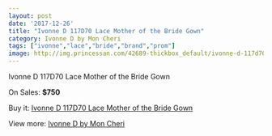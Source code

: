 ```yaml
---
layout: post
date: '2017-12-26'
title: "Ivonne D 117D70 Lace Mother of the Bride Gown"
category: Ivonne D by Mon Cheri
tags: ["ivonne","lace","bride","brand","prom"]
image: http://img.princessan.com/42689-thickbox_default/ivonne-d-117d70-lace-mother-of-the-bride-gown.jpg
---
```

Ivonne D 117D70 Lace Mother of the Bride Gown

On Sales: **$750**
<a href="https://www.princessan.com/en/ivonne-d-by-mon-cheri/19919-ivonne-d-117d70-lace-mother-of-the-bride-gown.html"><amp-img layout="responsive" width="600" height="600" src="//img.princessan.com/42689-thickbox_default/ivonne-d-117d70-lace-mother-of-the-bride-gown.jpg" alt="Ivonne D 117D70 Lace Mother of the Bride Gown 0" /></a>
<a href="https://www.princessan.com/en/ivonne-d-by-mon-cheri/19919-ivonne-d-117d70-lace-mother-of-the-bride-gown.html"><amp-img layout="responsive" width="600" height="600" src="//img.princessan.com/42690-thickbox_default/ivonne-d-117d70-lace-mother-of-the-bride-gown.jpg" alt="Ivonne D 117D70 Lace Mother of the Bride Gown 1" /></a>

Buy it: [Ivonne D 117D70 Lace Mother of the Bride Gown](https://www.princessan.com/en/ivonne-d-by-mon-cheri/19919-ivonne-d-117d70-lace-mother-of-the-bride-gown.html "Ivonne D 117D70 Lace Mother of the Bride Gown")

View more: [Ivonne D by Mon Cheri](https://www.princessan.com/en/23-ivonne-d-by-mon-cheri "Ivonne D by Mon Cheri")